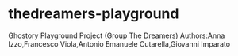 # thedreamers-playground
Ghostory  Playground Project (Group The Dreamers)
Authors:Anna Izzo,Francesco Viola,Antonio Emanuele Cutarella,Giovanni Imparato 
